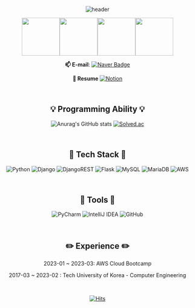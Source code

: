 
<div align=center>

![header](https://capsule-render.vercel.app/api?type=waving&color=gradient&customColorList=0,2,2,5,30&height=250&section=header&text=Yeseong31&fontSize=60&descSize=30&rotate=3&animation=twinkling)

<a  href="https://www.credly.com/badges/2f6c197b-ea04-421f-8cef-800be4c41a7e/public_url"><img  src="https://images.credly.com/size/100x100/images/73e4a58b-a8ef-41a3-a7db-9183dd269882/image.png" width="100"></a><a  href="https://www.credly.com/badges/53bca6f3-5a61-4dc4-8f4a-d6254fca93e0/public_url"><img  src="https://images.credly.com/size/100x100/images/2f7b0627-48a0-4894-8d46-3245bdfe0463/image.png" width="100"></a><a  href="https://www.credly.com/badges/1fb0a305-002a-40f5-946e-4924ff3f2b76/public_url"><img  src="https://images.credly.com/size/100x100/images/00634f82-b07f-4bbd-a6bb-53de397fc3a6/image.png" width="100"></a><a  href="https://www.credly.com/badges/35013bde-ce22-4f81-b248-765dd85a335b/public_url"><img  src="https://images.credly.com/size/220x220/images/0e284c3f-5164-4b21-8660-0d84737941bc/image.png" width="100"></a>
  
**📫 E-mail**: [![Naver Badge](https://img.shields.io/badge/yeseong31-00c73c?style=flat-square&logo=Naver&logoColor=white&link=mailto:yeseong31@naver.com)](mailto:yeseong31@naver.com)
  
**📑 Resume**  [![Notion](https://img.shields.io/badge/Notion-%23000000.svg?style=for-the-badge&logo=notion&logoColor=white)](https://incongruous-net-2ed.notion.site/Yeseong31-07d2037776434291acad57f2e29be304)

<br>

## 💡 Programming Ability 💡

![Anurag's GitHub stats](https://github-readme-stats.vercel.app/api?username=yeseong31&show_icons=true&theme=gotham)
[![Solved.ac](http://mazassumnida.wtf/api/v2/generate_badge?boj=ys31)](https://solved.ac/ys31)

<br>

## 🔨 Tech Stack 🔨

![Python](https://img.shields.io/badge/Python-3776AB.svg?style=flat-square&logo=Python&logoColor=ffdd54)
![Django](https://img.shields.io/badge/Django-092E20.svg?style=flat-square&logo=Django&logoColor=white)
![DjangoREST](https://img.shields.io/badge/DJANGO-REST-ff1709?style=flat-square&logo=django&logoColor=white&color=ff1709&labelColor=gray)
![Flask](https://img.shields.io/badge/Flask-%23000.svg?logo=flask&logoColor=white)
![MySQL](https://img.shields.io/badge/MySQL-4479A1.svg?style=flat-square&logo=MySQL&logoColor=white)
![MariaDB](https://img.shields.io/badge/MariaDB-003545.svg?style=flat-square&logo=MariaDB&logoColor=white)
![AWS](https://img.shields.io/badge/AWS-%23FF9900.svg?style=flat-square&logo=amazon-aws&logoColor=white)

<br>

## 🔧 Tools 🔧

![PyCharm](https://img.shields.io/badge/PyCharm-000000.svg?style=flat-square&logo=PyCharm&logoColor=white) 
![IntelliJ IDEA](https://img.shields.io/badge/IntelliJ%20IDEA-000000.svg?style=flat-square&logo=intellij-idea&logoColor=white)
![GitHub](https://img.shields.io/badge/GitHub-%23121011.svg?style=flat-square&logo=github&logoColor=white)

<br>

## ✏️ Experience ✏️

2023-01 ~ 2023-03: AWS Cloud Bootcamp

2017-03 ~ 2023-02 : Tech University of Korea - Computer Engineering

<br>

[![Hits](https://hits.seeyoufarm.com/api/count/incr/badge.svg?url=https%3A%2F%2Fgithub.com%2Fyeseong31%2Fhit-counter&count_bg=%23268F77&title_bg=%230C1014&icon=&icon_color=%23E7E7E7&title=HITS&edge_flat=true)](https://hits.seeyoufarm.com)

</div>
